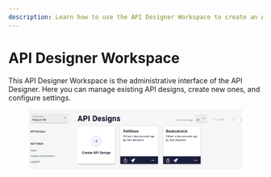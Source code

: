 ```yaml
---
description: Learn how to use the API Designer Workspace to create an API
---
```


# API Designer Workspace

This API Designer Workspace is the administrative interface of the API Designer. Here you can manage existing API designs, create new ones, and configure settings.

<figure><img src="../.gitbook/assets/apid_workspace.png" alt=""><figcaption></figcaption></figure>

